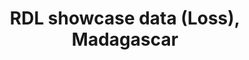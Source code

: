 ---
schema: rdl-loss
title: RDL showcase data (Loss), Madagascar
organization: SWIO RAFI
notes: Show case example data - SWIO RAFI data
resources:
  - name: Madagascar all RPs Geopackage
    url: 'https://rdl-jkan-datasets.s3-ap-southeast-2.amazonaws.com/loss/MDG_showcase.gpkg'
    format: gpkg
  - name: Madagascar all RPs Shapefile
    url: 'https://rdl-jkan-datasets.s3-ap-southeast-2.amazonaws.com/loss/MDG_showcase.zip'
    format: shp
license: 'https://creativecommons.org/licenses/by/4.0/'
category:
  - Loss

maintainer: Mattia Amadio
maintainer_email: n/a

model:
  name: Name of source model
  description: "Descriptor"
  hazard_type: "EQ"
  process_type: "PRO"
  hazard_link: ""
  exposure_link: ""
  vulnerability_link: ""
map:
  - occupancy: "Residential"
  - component: "Buildings"
  - type: "Insured"
  - return_period: "all"
  - units: ""
  - metric: "AAL"
map_values:
  - asset_ref: ""
  - loss: ""
curve_map:
  - occupancy: "Residential"
  - component: "Buildings"
  - loss_type: "Ground Up"
  - frequency: "Rate of Exceedence"
  - investigation_time: 1
  - units: ""
curve_map_values:
  - asset_ref: ""
  - losses: ""
  - rates: 0.2
---